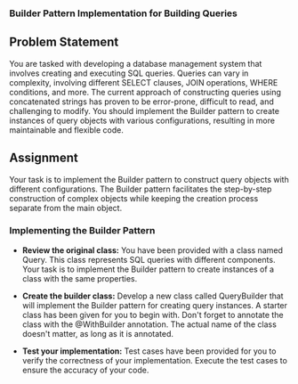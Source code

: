 ### Builder Pattern Implementation for Building Queries
## Problem Statement
You are tasked with developing a database management system that involves creating 
and executing SQL queries. Queries can vary in complexity, involving different 
SELECT clauses, JOIN operations, WHERE conditions, and more. 
The current approach of constructing queries using concatenated strings has proven to be 
error-prone, difficult to read, and challenging to modify. You should implement the Builder 
pattern to create instances of query objects with various configurations, 
resulting in more maintainable and flexible code.

## Assignment
Your task is to implement the Builder pattern to construct query objects with different configurations. 
The Builder pattern facilitates the step-by-step construction of complex objects while keeping 
the creation process separate from the main object.

### Implementing the Builder Pattern
* **Review the original class:** You have been provided with a class named Query. This class represents SQL queries with different components. Your task is to implement the Builder pattern to create instances of a class with the same properties.

* **Create the builder class:** Develop a new class called QueryBuilder that will implement the Builder pattern for creating query instances. A starter class has been given for you to begin with. Don't forget to annotate the class with the @WithBuilder annotation. The actual name of the class doesn't matter, as long as it is annotated.

* **Test your implementation:** Test cases have been provided for you to verify the correctness of your implementation. Execute the test cases to ensure the accuracy of your code.